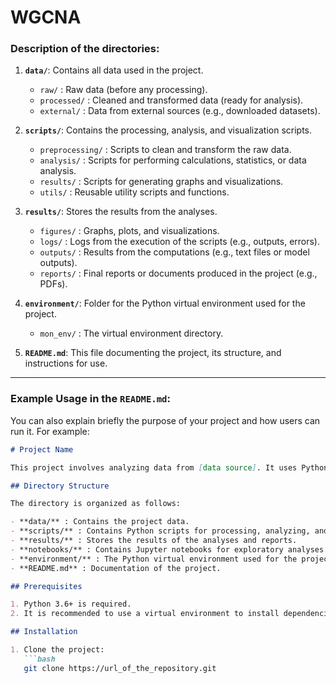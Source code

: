 # WGCNA


### Description of the directories:

1. **`data/`**: Contains all data used in the project.
   - `raw/` : Raw data (before any processing).
   - `processed/` : Cleaned and transformed data (ready for analysis).
   - `external/` : Data from external sources (e.g., downloaded datasets).

2. **`scripts/`**: Contains the processing, analysis, and visualization scripts.
   - `preprocessing/` : Scripts to clean and transform the raw data.
   - `analysis/` : Scripts for performing calculations, statistics, or data analysis.
   - `results/` : Scripts for generating graphs and visualizations.
   - `utils/` : Reusable utility scripts and functions.

3. **`results/`**: Stores the results from the analyses.
   - `figures/` : Graphs, plots, and visualizations.
   - `logs/` : Logs from the execution of the scripts (e.g., outputs, errors).
   - `outputs/` : Results from the computations (e.g., text files or model outputs).
   - `reports/` : Final reports or documents produced in the project (e.g., PDFs).

4. **`environment/`**: Folder for the Python virtual environment used for the project.
   - `mon_env/` : The virtual environment directory.

5. **`README.md`**: This file documenting the project, its structure, and instructions for use.

---

### Example Usage in the `README.md`:

You can also explain briefly the purpose of your project and how users can run it. For example:

```markdown
# Project Name

This project involves analyzing data from [data source]. It uses Python scripts to process the data, perform analysis, and generate visualizations.

## Directory Structure

The directory is organized as follows:

- **data/** : Contains the project data.
- **scripts/** : Contains Python scripts for processing, analyzing, and visualizing the data.
- **results/** : Stores the results of the analyses and reports.
- **notebooks/** : Contains Jupyter notebooks for exploratory analyses.
- **environment/** : The Python virtual environment used for the project.
- **README.md** : Documentation of the project.

## Prerequisites

1. Python 3.6+ is required.
2. It is recommended to use a virtual environment to install dependencies.

## Installation

1. Clone the project:
   ```bash
   git clone https://url_of_the_repository.git

